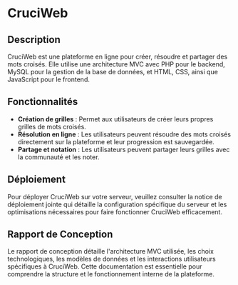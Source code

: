 # CruciWeb

## Description
CruciWeb est une plateforme en ligne pour créer, résoudre et partager des mots croisés. Elle utilise une architecture MVC avec PHP pour le backend, MySQL pour la gestion de la base de données, et HTML, CSS, ainsi que JavaScript pour le frontend.

## Fonctionnalités
- **Création de grilles** : Permet aux utilisateurs de créer leurs propres grilles de mots croisés.
- **Résolution en ligne** : Les utilisateurs peuvent résoudre des mots croisés directement sur la plateforme et leur progression est sauvegardée.
- **Partage et notation** : Les utilisateurs peuvent partager leurs grilles avec la communauté et les noter.

## Déploiement
Pour déployer CruciWeb sur votre serveur, veuillez consulter la notice de déploiement jointe qui détaille la configuration spécifique du serveur et les optimisations nécessaires pour faire fonctionner CruciWeb efficacement.

## Rapport de Conception
Le rapport de conception détaille l'architecture MVC utilisée, les choix technologiques, les modèles de données et les interactions utilisateurs spécifiques à CruciWeb. Cette documentation est essentielle pour comprendre la structure et le fonctionnement interne de la plateforme.
